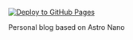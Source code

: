 [![Deploy to GitHub Pages](https://github.com/DavideBri/davidebri.github.io/actions/workflows/deploy.yml/badge.svg)](https://github.com/DavideBri/davidebri.github.io/actions/workflows/deploy.yml)

Personal blog based on Astro Nano

